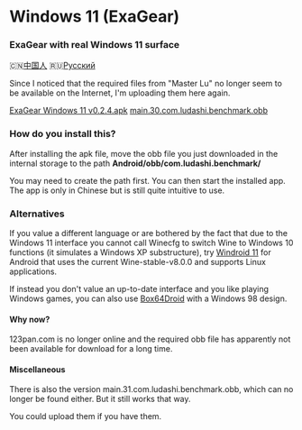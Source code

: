# Windows 11 (ExaGear)
### ExaGear with real Windows 11 surface
🇨🇳[中国人](https://github.com/Android-PowerUser/Windows_11-ExaGear/blob/main/README%20China.md) 🇷🇺[Русский](https://github.com/Android-PowerUser/Windows_11-ExaGear/blob/main/README%20Russia.md)


Since I noticed that the required files from "Master Lu" no longer seem to be available on the Internet, I'm uploading them here again.

[ExaGear Windows 11 v0.2.4.apk](https://github.com/Android-PowerUser/Windows_11-ExaGear/releases/download/v0.2.4%2F30/ExaGear.PC_0.2.4.apk)
[main.30.com.ludashi.benchmark.obb](https://github.com/Android-PowerUser/Windows_11-ExaGear/releases/download/v0.2.4%2F30/main.30.com.ludashi.benchmark.obb)


### How do you install this?

After installing the apk file, move the obb file you just downloaded in the internal storage to the path
**Android/obb/com.ludashi.benchmark/**

You may need to create the path first. You can then start the installed app. The app is only in Chinese but is still quite intuitive to use.

### Alternatives

If you value a different language or are bothered by the fact that due to the Windows 11 interface you cannot call Winecfg to switch Wine to Windows 10 functions (it simulates a Windows XP substructure), try [Windroid 11](https://github.com/Android-PowerUser/Windroid_11) for Android that uses the current Wine-stable-v8.0.0 and supports Linux applications.

If instead you don't value an up-to-date interface and you like playing Windows games, you can also use [Box64Droid](https://github.com/Ilya114/Box64Droid) with a Windows 98 design.


#### Why now?

123pan.com is no longer online and the required obb file has apparently not been available for download for a long time.

#### Miscellaneous

There is also the version main.31.com.ludashi.benchmark.obb, which can no longer be found either. But it still works that way.

You could upload them if you have them.
